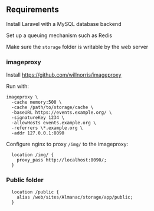 


## Requirements

Install Laravel with a MySQL database backend

Set up a queuing mechanism such as Redis

Make sure the `storage` folder is writable by the web server 


### imageproxy

Install https://github.com/willnorris/imageproxy

Run with:

```
imageproxy \
  -cache memory:500 \
  -cache /path/to/storage/cache \
  -baseURL https://events.example.org/ \
  -signatureKey 1234 \
  -allowHosts events.example.org \
  -referrers \*.example.org \
  -addr 127.0.0.1:8090
```

Configure nginx to proxy `/img/` to the imageproxy:

```
  location /img/ {
    proxy_pass http://localhost:8090/;
  }
```

### Public folder

```
  location /public {
    alias /web/sites/Almanac/storage/app/public;
  }
```

